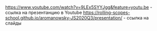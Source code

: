 https://www.youtube.com/watch?v=9LEx5SYYJgg&feature=youtu.be - ссылка на презентанцию в Youtube
https://rolling-scopes-school.github.io/aromanowsky-JS2020Q3/presentation/ - ссылка на слайды
